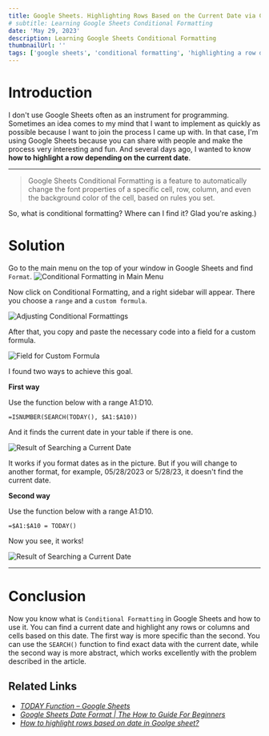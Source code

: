 ```yaml
---
title: Google Sheets. Highlighting Rows Based on the Current Date via Conditional Formatting
# subtitle: Learning Google Sheets Conditional Formatting
date: 'May 29, 2023'
description: Learning Google Sheets Conditional Formatting
thumbnailUrl: ''
tags: ['google sheets', 'conditional formatting', 'highlighting a row depending on the current date']
---
```

<base target="_blank">

# Introduction

I don't use Google Sheets often as an instrument for programming. Sometimes an idea comes to my mind that I want to implement as quickly as possible because I want to join the process I came up with. In that case, I'm using Google Sheets because you can share with people and make the process very interesting and fun.
And several days ago, I wanted to know **how to highlight a row depending on the current date**.

***

> Google Sheets Conditional Formatting is a feature to automatically change the font properties of a specific cell, row, column, and even the background color of the cell, based on rules you set.

So, what is conditional formatting? Where can I find it?
Glad you're asking.)

# Solution

Go to the main menu on the top of your window in Google Sheets and find `Format`.
![Conditional Formatting in Main Menu](/images/1/menu_conditional_formatting.png "Conditional Formatting in Main Menu")

Now click on Conditional Formatting, and a right sidebar will appear. There you choose a `range` and a `custom formula`.

![Adjusting Conditional Formattings](/images/1/adjusting_conditional_formatting.png "Adjusting Conditional Formatting")

After that, you copy and paste the necessary code into a field for a custom formula.

![Field for Custom Formula](/images/1/field_for_custom_formula.png "Field For Custom Formula")

I found two ways to achieve this goal.

**First way**

Use the function below with a range A1:D10.

    =ISNUMBER(SEARCH(TODAY(), $A1:$A10))

And it finds the current date in your table if there is one.

![Result of Searching a Current Date](/images/1/first_way.png "Result of Searching a Current Date")

It works if you format dates as in the picture. But if you will change to another format, for example, 05/28/2023 or 5/28/23, it doesn't find the current date.

**Second way**

Use the function below with a range A1:D10.

    =$A1:$A10 = TODAY()

Now you see, it works!

![Result of Searching a Current Date](/images/1/second_way.png "Result of Searching a Current Date")

***

# Conclusion

Now you know what is `Conditional Formatting` in Google Sheets and how to use it. You can find a current date and highlight any rows or columns and cells based on this date. The first way is more specific than the second. You can use the `SEARCH()` function to find exact data with the current date, while the second way is more abstract, which works excellently with the problem described in the article.

## Related Links

- [*TODAY Function – Google Sheets*](https://sheetshelp.com/today/#:~:text=The%20TODAY%20function%20returns%20the,date%20in%20the%20same%20value.)
- [*Google Sheets Date Format | The How to Guide For Beginners*](https://blog.coupler.io/google-sheets-date-format-guide/)
- [*How to highlight rows based on date in Goolge sheet?*](https://www.extendoffice.com/documents/excel/5078-google-sheets-highlight-row-based-on-date.html)